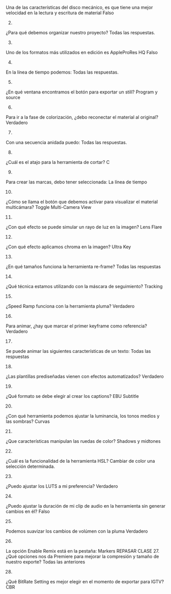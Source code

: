 Una de las características del disco mecánico, es que tiene una mejor velocidad en la lectura y escritura de material
Falso

2.
¿Para qué debemos organizar nuestro proyecto?
Todas las respuestas.

3.
Uno de los formatos más utilizados en edición es AppleProRes HQ
Falso

4.
En la línea de tiempo podemos:
Todas las respuestas.

5.
¿En qué ventana encontramos el botón para exportar un still?
Program y source

6.
Para ir a la fase de colorización, ¿debo reconectar el material al original?
Verdadero

7.
Con una secuencia anidada puedo:
Todas las respuestas.

8.
¿Cuál es el atajo para la herramienta de cortar?
C

9.
Para crear las marcas, debo tener seleccionada:
La línea de tiempo

10.
¿Cómo se llama el botón que debemos activar para visualizar el material multicámara?
Toggle Multi-Camera View

11.
¿Con qué efecto se puede simular un rayo de luz en la imagen?
Lens Flare

12.
¿Con qué efecto aplicamos chroma en la imagen?
Ultra Key

13.
¿En qué tamaños funciona la herramienta re-frame?
Todas las respuestas

14.
¿Qué técnica estamos utilizando con la máscara de seguimiento?
Tracking

15.
¿Speed Ramp funciona con la herramienta pluma?
Verdadero

16.
Para animar, ¿hay que marcar el primer keyframe como referencia?
Verdadero

17.
Se puede animar las siguientes características de un texto:
Todas las respuestas

18.
¿Las plantillas prediseñadas vienen con efectos automatizados?
Verdadero

19.
¿Qué formato se debe elegir al crear los captions?
EBU Subtitle

20.
¿Con qué herramienta podemos ajustar la luminancia, los tonos medios y las sombras?
Curvas

21.
¿Que características manipulan las ruedas de color?
Shadows y midtones

22.
¿Cuál es la funcionalidad de la herramienta HSL?
Cambiar de color una selección determinada.

23.
¿Puedo ajustar los LUTS a mi preferencia?
Verdadero

24.
¿Puedo ajustar la duración de mi clip de audio en la herramienta sin generar cambios en él?
Falso

25.
Podemos suavizar los cambios de volúmen con la pluma
Verdadero

26.
La opción Enable Remix está en la pestaña:
Markers
REPASAR CLASE
27.
¿Qué opciones nos da Premiere para mejorar la compresión y tamaño de nuestro exporte?
Todas las anteriores

28.
¿Qué BitRate Setting es mejor elegir en el momento de exportar para IGTV?
CBR
